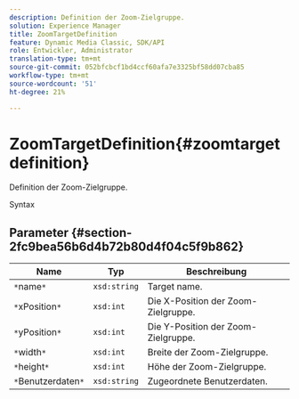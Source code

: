 ```yaml
---
description: Definition der Zoom-Zielgruppe.
solution: Experience Manager
title: ZoomTargetDefinition
feature: Dynamic Media Classic, SDK/API
role: Entwickler, Administrator
translation-type: tm+mt
source-git-commit: 052bfcbcf1bd4ccf60afa7e3325bf58dd07cba85
workflow-type: tm+mt
source-wordcount: '51'
ht-degree: 21%

---
```



# ZoomTargetDefinition{#zoomtargetdefinition}

Definition der Zoom-Zielgruppe.

Syntax

## Parameter {#section-2fc9bea56b6d4b72b80d4f04c5f9b862}

| Name | Typ | Beschreibung |
|---|---|---|
| `*`name`*` | `xsd:string` | Target name. |
| `*`xPosition`*` | `xsd:int` | Die X-Position der Zoom-Zielgruppe. |
| `*`yPosition`*` | `xsd:int` | Die Y-Position der Zoom-Zielgruppe. |
| `*`width`*` | `xsd:int` | Breite der Zoom-Zielgruppe. |
| `*`height`*` | `xsd:int` | Höhe der Zoom-Zielgruppe. |
| `*`Benutzerdaten`*` | `xsd:string` | Zugeordnete Benutzerdaten. |

